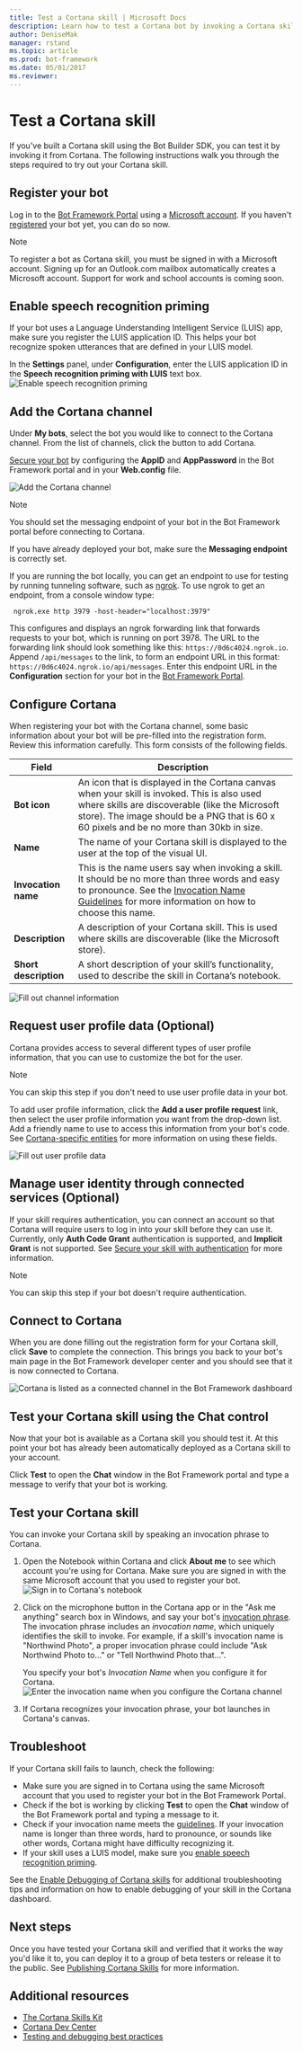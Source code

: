```yaml
---
title: Test a Cortana skill | Microsoft Docs
description: Learn how to test a Cortana bot by invoking a Cortana skill.
author: DeniseMak
manager: rstand
ms.topic: article
ms.prod: bot-framework
ms.date: 05/01/2017
ms.reviewer:
---
```


# Test a Cortana skill
 
If you've built a Cortana skill using the Bot Builder SDK, you can test it by invoking it from Cortana. The following instructions walk you through the steps required to try out your Cortana skill.

## Register your bot
Log in to the [Bot Framework Portal][BFPortal] using a [Microsoft account](https://account.microsoft.com/account). If you haven't [registered][Register] your bot yet, you can do so now.

> [!NOTE]
> To register a bot as Cortana skill, you must be signed in with a Microsoft account. 
> Signing up for an Outlook.com mailbox automatically creates a Microsoft account. 
> Support for work and school accounts is coming soon.

## Enable speech recognition priming
If your bot uses a Language Understanding Intelligent Service (LUIS) app, make sure you register the LUIS application ID. This helps your bot recognize spoken utterances that are defined in your LUIS model.

In the **Settings** panel, under **Configuration**, enter the LUIS application ID in the **Speech recognition priming with LUIS** text box. 
![Enable speech recognition priming](~/media/cortana/cortana-speech-luis-priming.png)

## Add the Cortana channel
Under **My bots**, select the bot you would like to connect to the Cortana channel. From the list of channels, click the button to add Cortana.

[Secure your bot](https://docs.microsoft.com/en-us/bot-framework/dotnet/bot-builder-dotnet-security) by configuring the **AppID** and **AppPassword** in the Bot Framework portal and in your **Web.config** file.

![Add the Cortana channel ](~/media/cortana/cortana-add.png)

> [!NOTE]
> You should set the messaging endpoint of your bot in the Bot Framework portal before connecting to Cortana. 

If you have already deployed your bot, make sure the **Messaging endpoint** is correctly set.

If you are running the bot locally, you can get an endpoint to use for testing by running tunneling software, such as [ngrok](https://ngrok.com). To use ngrok to get an endpoint, from a console window type: 
```
 ngrok.exe http 3979 -host-header="localhost:3979"
``` 
This configures and displays an ngrok forwarding link that forwards requests to your bot, which is running on port 3978. The URL to the forwarding link should look something like this: `https://0d6c4024.ngrok.io`.  Append `/api/messages` to the link, to form an endpoint URL in this format: `https://0d6c4024.ngrok.io/api/messages`. Enter this endpoint URL in the **Configuration** section for your bot in the [Bot Framework Portal][BFPortal].

## Configure Cortana
When registering your bot with the Cortana channel, some basic information about your bot will be pre-filled into the registration form. Review this information carefully. This form consists of the following fields.

| Field | Description |
|------|------|
| **Bot icon** | An icon that is displayed in the Cortana canvas when your skill is invoked. This is also used where skills are discoverable (like the Microsoft store). The image should be a PNG that is 60 x 60 pixels and be no more than 30kb in size.|
| **Name** | The name of your Cortana skill is displayed to the user at the top of the visual UI. |
| **Invocation name** | This is the name users say when invoking a skill. It should be no more than three words and easy to pronounce. See the [Invocation Name Guidelines][InvocationNameGuidelines] for more information on how to choose this name.|
| **Description** | A description of your Cortana skill. This is used where skills are discoverable (like the Microsoft store). |
| **Short description** | A short description of your skill’s functionality, used to describe the skill in Cortana’s notebook. |

<!-- TODO: Update screenshot when new UI is available -->
![Fill out channel information](~/media/cortana/cortana-register.png)

## Request user profile data (Optional)
Cortana provides access to several different types of user profile information, that you can use to customize the bot for the user. 

> [!NOTE] 
> You can skip this step if you don't need to use user profile data in your bot.

To add user profile information, click the **Add a user profile request** link, then select the user profile information you want from the drop-down list. Add a friendly name to use to access this information from your bot's code. See [Cortana-specific entities][CortanaSpecificEntities] for more information on using these fields.

![Fill out user profile data](~/media/cortana/add-user-profile-data.png) 

## Manage user identity through connected services (Optional)
If your skill requires authentication, you can connect an account so that Cortana will require users to log in into your skill before they can use it. Currently, only **Auth Code Grant** authentication is supported, and **Implicit Grant** is not supported. See [Secure your skill with authentication][CortanaAuth] for more information. 

> [!NOTE] 
> You can skip this step if your bot doesn't require authentication.


## Connect to Cortana
When you are done filling out the registration form for your Cortana skill, click **Save**  to complete the connection. This brings you back to your bot's main page in the Bot Framework developer center and you should see that it is now connected to Cortana.

<!-- update image --> 
![Cortana is listed as a connected channel in the Bot Framework dashboard](~/media/cortana/cortana-edit.png)




## Test your Cortana skill using the Chat control
Now that your bot is available as a Cortana skill you should test it. At this point your bot has already been automatically deployed as a Cortana skill to your account. 

Click **Test** to open the **Chat** window in the Bot Framework portal and type a message to verify that your bot is working.

## Test your Cortana skill
You can invoke your Cortana skill by speaking an invocation phrase to Cortana. 
1. Open the Notebook within Cortana and click **About me** to see which account you're using for Cortana. Make sure you are signed in with the same Microsoft account that you used to register your bot. 
   ![Sign in to Cortana's notebook](~/media/cortana/cortana-notebook.png)
2. Click on the microphone button in the Cortana app or in the "Ask me anything" search box in Windows, and say your bot's [invocation phrase][InvocationNameGuidelines]. The invocation phrase includes an *invocation name*, which uniquely identifies the skill to invoke. For example, if a skill's invocation name is "Northwind Photo", a proper invocation phrase could include "Ask Northwind Photo to..." or "Tell Northwind Photo that...".

   You specify your bot's *Invocation Name* when you configure it for Cortana.
   ![Enter the invocation name when you configure the Cortana channel](~/media/cortana/cortana-invocation-name-callout.png)

3. If Cortana recognizes your invocation phrase, your bot launches in Cortana's canvas. 

## Troubleshoot

If your Cortana skill fails to launch, check the following:
* Make sure you are signed in to Cortana using the same Microsoft account that you used to register your bot in the Bot Framework Portal.
* Check if the bot is working by clicking **Test** to open the **Chat** window of the Bot Framework portal and typing a message to it.
* Check if your invocation name meets the [guidelines][InvocationNameGuidelines]. If your invocation name is longer than three words, hard to pronounce, or sounds like other words, Cortana might have difficulty recognizing it.
* If your skill uses a LUIS model, make sure you [enable speech recognition priming](https://aka.ms/prime-speech-luis).

See the [Enable Debugging of Cortana skills][Cortana-Debug] for additional troubleshooting tips and information on how to enable debugging of your skill in the Cortana dashboard. 



## Next steps

Once you have tested your Cortana skill and verified that it works the way you'd like it to, you can deploy it to a group of beta testers or release it to the public. See [Publishing Cortana Skills][Cortana-Publish] for more information.

## Additional resources
* [The Cortana Skills Kit][CortanaGetStarted]
* [Cortana Dev Center][CortanaDevCenter]
* [Testing and debugging best practices][Cortana-TestBestPractice]


[CortanaGetStarted]: https://docs.microsoft.com/en-us/cortana/getstarted

[BFPortal]: https://dev.botframework.com/
[Register]: https://docs.microsoft.com/en-us/bot-framework/portal-register-bot
[CortanaDevCenter]: https://developer.microsoft.com/en-us/cortana

[CortanaSpecificEntities]: https://aka.ms/lgvcto
[CortanaAuth]: https://aka.ms/vsdqcj

[InvocationNameGuidelines]: https://aka.ms/cortana-invocation-guidelines 


[Cortana-Debug]: https://aka.ms/cortana-enable-debug
[Cortana-TestBestPractice]: https://aka.ms/cortana-test-best-practice
[Cortana-Publish]: https://aka.ms/cortana-publish








